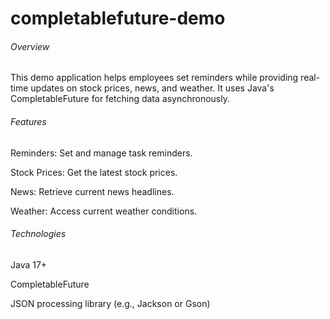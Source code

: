 # completablefuture-demo
###### Overview

This demo application helps employees set reminders while providing real-time updates on stock prices, news, and weather. It uses Java's CompletableFuture for fetching data asynchronously.

###### Features

Reminders: Set and manage task reminders.

Stock Prices: Get the latest stock prices.

News: Retrieve current news headlines.

Weather: Access current weather conditions.

###### Technologies

Java 17+

CompletableFuture

JSON processing library (e.g., Jackson or Gson)
